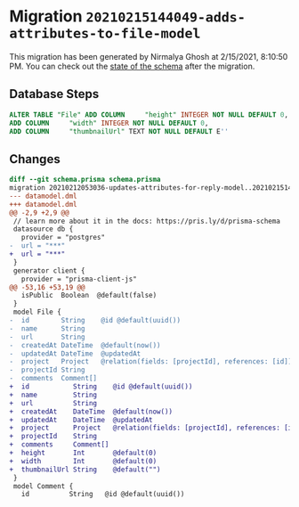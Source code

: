 # Migration `20210215144049-adds-attributes-to-file-model`

This migration has been generated by Nirmalya Ghosh at 2/15/2021, 8:10:50 PM.
You can check out the [state of the schema](./schema.prisma) after the migration.

## Database Steps

```sql
ALTER TABLE "File" ADD COLUMN     "height" INTEGER NOT NULL DEFAULT 0,
ADD COLUMN     "width" INTEGER NOT NULL DEFAULT 0,
ADD COLUMN     "thumbnailUrl" TEXT NOT NULL DEFAULT E''
```

## Changes

```diff
diff --git schema.prisma schema.prisma
migration 20210212053036-updates-attributes-for-reply-model..20210215144049-adds-attributes-to-file-model
--- datamodel.dml
+++ datamodel.dml
@@ -2,9 +2,9 @@
 // learn more about it in the docs: https://pris.ly/d/prisma-schema
 datasource db {
   provider = "postgres"
-  url = "***"
+  url = "***"
 }
 generator client {
   provider = "prisma-client-js"
@@ -53,16 +53,19 @@
   isPublic  Boolean  @default(false)
 }
 model File {
-  id        String    @id @default(uuid())
-  name      String
-  url       String
-  createdAt DateTime  @default(now())
-  updatedAt DateTime  @updatedAt
-  project   Project   @relation(fields: [projectId], references: [id])
-  projectId String
-  comments  Comment[]
+  id           String    @id @default(uuid())
+  name         String
+  url          String
+  createdAt    DateTime  @default(now())
+  updatedAt    DateTime  @updatedAt
+  project      Project   @relation(fields: [projectId], references: [id])
+  projectId    String
+  comments     Comment[]
+  height       Int       @default(0)
+  width        Int       @default(0)
+  thumbnailUrl String    @default("")
 }
 model Comment {
   id          String   @id @default(uuid())
```


